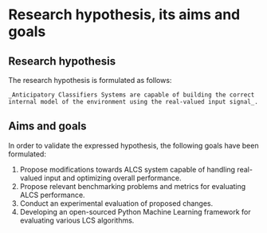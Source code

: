 # Research hypothesis, its aims and goals

## Research hypothesis
The research hypothesis is formulated as follows:

```{admonition} Research hypothesis
_Anticipatory Classifiers Systems are capable of building the correct internal model of the environment using the real-valued input signal_.
```

## Aims and goals
In order to validate the expressed hypothesis, the following goals have been formulated:
1. Propose modifications towards ALCS system capable of handling real-valued input and optimizing overall performance.
2. Propose relevant benchmarking problems and metrics for evaluating ALCS performance.
3. Conduct an experimental evaluation of proposed changes.
4. Developing an open-sourced Python Machine Learning framework for evaluating various LCS algorithms.
